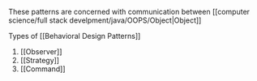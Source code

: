 These patterns are concerned with communication between [[computer science/full stack develpment/java/OOPS/Object|Object]]

Types of [[Behavioral Design Patterns]]
1. [[Observer]]
2. [[Strategy]]
3. [[Command]]

